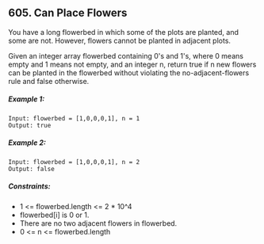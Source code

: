 ﻿## 605. Can Place Flowers

You have a long flowerbed in which some of the plots are planted, and some are not. However, flowers cannot be planted in adjacent plots.

Given an integer array flowerbed containing 0's and 1's, where 0 means empty and 1 means not empty, and an integer n, return true if n new flowers can be planted in the flowerbed without violating the no-adjacent-flowers rule and false otherwise.

##### Example 1:

    Input: flowerbed = [1,0,0,0,1], n = 1
    Output: true

##### Example 2:

    Input: flowerbed = [1,0,0,0,1], n = 2
    Output: false

##### Constraints:

* 1 <= flowerbed.length <= 2 * 10^4
* flowerbed[i] is 0 or 1.
* There are no two adjacent flowers in flowerbed.
* 0 <= n <= flowerbed.length